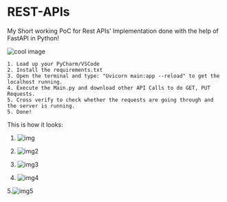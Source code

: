 # REST-APIs
My Short working PoC for Rest APIs' Implementation done with the help of FastAPI in Python!

![cool image](https://document360.com/wp-content/uploads/2023/03/api_design_best_practices-1536x874.png)

```
1. Load up your PyCharm/VSCode
2. Install the requirements.txt
3. Open the terminal and type: "Uvicorn main:app --reload" to get the localhost running.
4. Execute the Main.py and download other API Calls to do GET, PUT Requests.
5. Cross verify to check whether the requests are going through and the server is running.
5. Done!
```

This is how it looks:
1. ![img](https://i.ibb.co/x5Fd6Ws/Screenshot-2024-05-25-012854.png)
  
2. ![img2](https://i.ibb.co/rHkKQJd/Screenshot-2024-05-25-012917.png)
   
3. ![img3](https://i.ibb.co/VNn4RdJ/Screenshot-2024-05-25-012929.png)
   
4. ![img4](https://i.ibb.co/5c7JQPS/Screenshot-2024-05-25-012942.png)
   
5.![img5](https://i.ibb.co/1rLDFpF/Screenshot-2024-05-25-013002.png)
